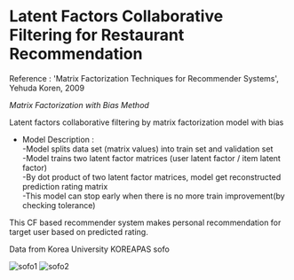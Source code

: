 # Latent Factors Collaborative Filtering for Restaurant Recommendation

Reference : 'Matrix Factorization Techniques for Recommender Systems', Yehuda Koren, 2009

*Matrix Factorization with Bias Method*  

Latent factors collaborative filtering by matrix factorization model with bias  
  * Model Description :  
  -Model splits data set (matrix values) into train set and validation set  
  -Model trains two latent factor matrices (user latent factor / item latent factor)   
  -By dot product of two latent factor matrices, model get reconstructed prediction rating matrix  
  -This model can stop early when there is no more train improvement(by checking tolerance)  
  
This CF based recommender system makes personal recommendation for target user based on predicted rating.    

Data from Korea University KOREAPAS sofo

![sofo1](https://user-images.githubusercontent.com/20104945/91419468-65d9e400-e88e-11ea-984e-a5363171cba7.jpg)
![sofo2](https://user-images.githubusercontent.com/20104945/91419473-670b1100-e88e-11ea-81b0-e7168199158d.jpg)


